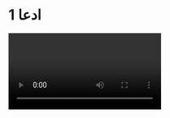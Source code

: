 # ادعا 1

<video src="./claim-part1.mp4">

# جواب 1

در سال 1868 میلادی دکتر **جان هارلو** پزشکی آمریکایی پس از سال ها مطالعه کشف میکنه که بخش جلوی مغز که پشت پیشانی قرار داره مسئول تصمیم گیری برای انتخاب کار درست یا نادرسته 

<div class="image-block">
    <img src="./evidence/1.jpg" alt="**جان هارلو**">
    <img src="./evidence/2.jpg" alt="جلوی مغز">
</div>

و همچنین **آنتونیو داماسیو** عصب شناس معروف پرتغالی در سال 1994 در کتاب خود بنام **خطای دکرات** میگه :

<div class="image-block">
     <img src="./evidence/3.png" alt="**آنتونیو داماسیو**">
     <img src="./evidence/4.jpg" alt="**خطای دکرات**">
     <img src="./evidence/5.jpg" alt="جلوی مغز در پشت پیشانی">
</div>

جلوی مغز که پشت پیشانی قرار داره نقش بسیار مهمی در دروغگویی داره


اما قرآن 1400 سال قبل در آیات 15 و 16 سوره علق درباره فرد خطا کار میگه :

<div class="image-block">
    <img src="./evidence/6.jpg" alt="آیات 15 و 16 سوره علق">
</div>

### اگر از خطایش دست نکشد پیشانی اش را می گیریم و بسوی عذاب می کشانیم همان پیشانی دروغگو و خطاکار
این توصیف قرآنی با یافته های علمی مدرن کاملا همخوانی داره
 اون هم در عصری که ابزار های پیشرفته پزشکی مثل ام آر آی ، سی تی اسکن یا نوار مغز وجود نداشت این دقت در توصیف چگونه ممکنه؟
 اگر قرآن نوشته دست پیامبره ، پیامبر از کجا به این اطلاعات دقیق علمی رسیده بود؟

 # ادعا 2

<video src="./claim-part2.mp4">

# جواب 2

در سال 1930 ویلیام بیب اقیانوس شناس آمریکایی با زیردریایی به عمق بیش از 900 متری اقیانوس اطلس رفت و دید که در اون عمق تاریکی مطلق حاکمه 

<div class="image-block">
    <img src="./evidence/7.jpg" alt=" ویلیام بیب">
    <img src="./evidence/8.jpg" alt="عمق 900 متری اقیانوس اطلس">
    <img src="./evidence/9.jpg" alt="تاریکی مطلق">
</div>

و در سال 1970 **هنری استایمر** اقیانوس شناس معروف کشف میکنه که در اقیانوس ها علاوه بر موج های سطحی موج هایی عظیمی در عمق 300 تا 1000 متری شکل میگرند که به دلیل تفاوت دمایی و شوری آب در لایه های مختلف ایجاد میشن 

<div class="image-block">
    <img src="./evidence/10.png" alt="**هنری استایمر**">
    <img src="./evidence/11.gif" alt="موج ها در زیر دریا">
</div>

اما قرآن 14 قرن پیش در آیه 40 سوره نور میگه تاریکی های عمیق دریا که موجی روی آن را می پوشاند و بالای آن موج دیگر است این توصیف با یافته های علمی مدرن کاملا مطابقت داره 

<div class="image-block">
    <img src="./evidence/12.jpg" alt="ایه 40 سوره نور">
</div>

پرسش اینجاست که پیامبر در عصر بدون فناوری چطور به چنین دانشی دست یافته و اگر پیامبر با مطالعه عمیق کتب یهودیت و مسیحیت به این دانش رسیده چرا خود اونها به این نتیجه نرسیدن ؟


 # ادعا 3

<video src="./claim-part3.mp4">

# جواب 3

اولا چه سودی داشته برای اون آدم ؟ نه پول ، نه آسایش دنیایی بهش رسید بلکه جز سختی دشمنی ، جنگ و رنج چیزی نصیبش نشده پس منطقی نیست که بگیم این کار برای منفعت شخصی بوده
دوما اگر پیامبر اسلام سواد خوندن و نوشتن داشت و اون رو از دیگران پنهان میکرد بی تردید نخستین کسانی که این موضوع رو برملا میکردند مخالفان سرسخت او بودند همون هایی که به دنبال کوچکترین بهانه ای برای مخالفت با پیامبر بودند 
اونها اعتراض نکردند که پرا در قرآن آیاتی اومده که که تو رو امی و بیسواد معرفی میکنه
گذشته از این اگر فرض کنیم پیامبر با سوادترین فرد اون زمان بوده این سوال پیش میاد که او با چه دانشی به حقایق و علومی دست یافته که بشر بعد از 1400 سال با استفاده از پیشرفته ترین فناوری ها فقط تونسته بخشی از اونها رو کشف بکنه